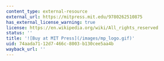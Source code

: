 ```yaml
---
content_type: external-resource
external_url: https://mitpress.mit.edu/9780262510875
has_external_license_warning: true
license: https://en.wikipedia.org/wiki/All_rights_reserved
status: ''
title: '![Buy at MIT Press](/images/mp_logo.gif)'
uid: 74aada71-12d7-466c-8003-b130cee5aa4b
wayback_url: ''
---
```

